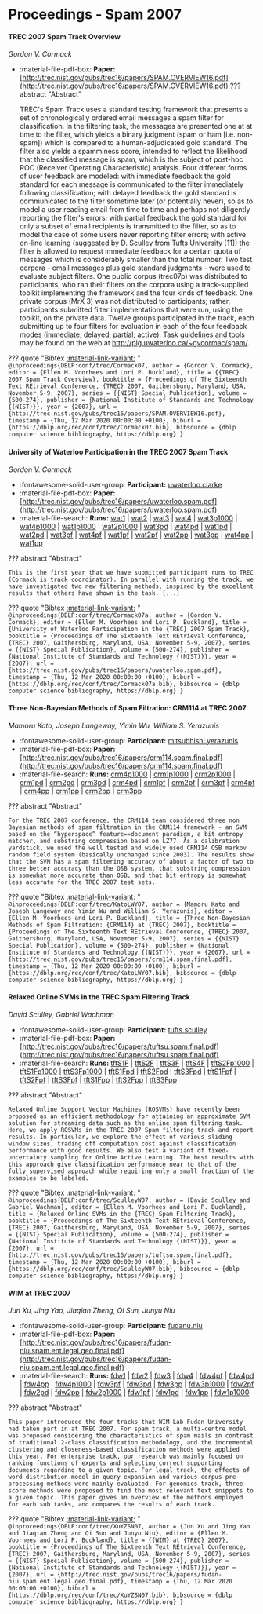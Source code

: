 # Proceedings - Spam 2007 

#### TREC 2007 Spam Track Overview

_Gordon V. Cormack_

- :material-file-pdf-box: **Paper:** [http://trec.nist.gov/pubs/trec16/papers/SPAM.OVERVIEW16.pdf](http://trec.nist.gov/pubs/trec16/papers/SPAM.OVERVIEW16.pdf)
??? abstract "Abstract"
	
	TREC's Spam Track uses a standard testing framework that presents a set of chronologically ordered email messages a spam filter for classification. In the filtering task, the messages are presented one at at time to the filter, which yields a binary judgment (spam or ham [i.e. non-spam]) which is compared to a human-adjudicated gold standard. The filter also yields a spamminess score, intended to reflect the likelihood that the classified message is spam, which is the subject of post-hoc ROC (Receiver Operating Characteristic) analysis. Four different forms of user feedback are modeled: with immediate feedback the gold standard for each message is communicated to the filter immediately following classification; with delayed feedback the gold standard is communicated to the filter sometime later (or potentially never), so as to model a user reading email from time to time and perhaps not diligently reporting the filter's errors; with partial feedback the gold standard for only a subset of email recipients is transmitted to the filter, so as to model the case of some users never reporting filter errors; with active on-line learning (suggested by D. Sculley from Tufts University [11]) the filter is allowed to request immediate feedback for a certain quota of messages which is considerably smaller than the total number. Two test corpora - email messages plus gold standard judgments - were used to evaluate subject filters. One public corpus (trec07p) was distributed to participants, who ran their filters on the corpora using a track-supplied toolkit implementing the framework and the four kinds of feedback. One private corpus (MrX 3) was not distributed to participants; rather, participants submitted filter implementations that were run, using the toolkit, on the private data. Twelve groups participated in the track, each submitting up to four filters for evaluation in each of the four feedback modes (immediate; delayed; partial; active). Task guidelines and tools may be found on the web at http://plg.uwaterloo.ca/~gvcormac/spam/.
	

??? quote "Bibtex [:material-link-variant:](https://dblp.org/rec/conf/trec/Cormack07.bib) "
	```
	@inproceedings{DBLP:conf/trec/Cormack07,
		author = {Gordon V. Cormack},
		editor = {Ellen M. Voorhees and Lori P. Buckland},
		title = {{TREC} 2007 Spam Track Overview},
		booktitle = {Proceedings of The Sixteenth Text REtrieval Conference, {TREC} 2007, Gaithersburg, Maryland, USA, November 5-9, 2007},
		series = {{NIST} Special Publication},
		volume = {500-274},
		publisher = {National Institute of Standards and Technology {(NIST)}},
		year = {2007},
		url = {http://trec.nist.gov/pubs/trec16/papers/SPAM.OVERVIEW16.pdf},
		timestamp = {Thu, 12 Mar 2020 00:00:00 +0100},
		biburl = {https://dblp.org/rec/conf/trec/Cormack07.bib},
		bibsource = {dblp computer science bibliography, https://dblp.org}
	}
	```

#### University of Waterloo Participation in the TREC 2007 Spam Track

_Gordon V. Cormack_

- :fontawesome-solid-user-group: **Participant:** [uwaterloo.clarke](./participants.md#uwaterloo.clarke)
- :material-file-pdf-box: **Paper:** [http://trec.nist.gov/pubs/trec16/papers/uwaterloo.spam.pdf](http://trec.nist.gov/pubs/trec16/papers/uwaterloo.spam.pdf)
- :material-file-search: **Runs:** [wat1](./runs.md#wat1) | [wat2](./runs.md#wat2) | [wat3](./runs.md#wat3) | [wat4](./runs.md#wat4) | [wat3p1000](./runs.md#wat3p1000) | [wat4p1000](./runs.md#wat4p1000) | [wat1p1000](./runs.md#wat1p1000) | [wat2p1000](./runs.md#wat2p1000) | [wat3pd](./runs.md#wat3pd) | [wat4pd](./runs.md#wat4pd) | [wat1pd](./runs.md#wat1pd) | [wat2pd](./runs.md#wat2pd) | [wat3pf](./runs.md#wat3pf) | [wat4pf](./runs.md#wat4pf) | [wat1pf](./runs.md#wat1pf) | [wat2pf](./runs.md#wat2pf) | [wat2pp](./runs.md#wat2pp) | [wat3pp](./runs.md#wat3pp) | [wat4pp](./runs.md#wat4pp) | [wat1pp](./runs.md#wat1pp)

??? abstract "Abstract"
	
	This is the first year that we have submitted participant runs to TREC (Cormack is track coordinator). In parallel with running the track, we have investigated two new filtering methods, inspired by the excellent results that others have shown in the task. [...]
	

??? quote "Bibtex [:material-link-variant:](https://dblp.org/rec/conf/trec/Cormack07a.bib) "
	```
	@inproceedings{DBLP:conf/trec/Cormack07a,
		author = {Gordon V. Cormack},
		editor = {Ellen M. Voorhees and Lori P. Buckland},
		title = {University of Waterloo Participation in the {TREC} 2007 Spam Track},
		booktitle = {Proceedings of The Sixteenth Text REtrieval Conference, {TREC} 2007, Gaithersburg, Maryland, USA, November 5-9, 2007},
		series = {{NIST} Special Publication},
		volume = {500-274},
		publisher = {National Institute of Standards and Technology {(NIST)}},
		year = {2007},
		url = {http://trec.nist.gov/pubs/trec16/papers/uwaterloo.spam.pdf},
		timestamp = {Thu, 12 Mar 2020 00:00:00 +0100},
		biburl = {https://dblp.org/rec/conf/trec/Cormack07a.bib},
		bibsource = {dblp computer science bibliography, https://dblp.org}
	}
	```

#### Three Non-Bayesian Methods of Spam Filtration: CRM114 at TREC  2007

_Mamoru Kato, Joseph Langeway, Yimin Wu, William S. Yerazunis_

- :fontawesome-solid-user-group: **Participant:** [mitsubhishi.yerazunis](./participants.md#mitsubhishi.yerazunis)
- :material-file-pdf-box: **Paper:** [http://trec.nist.gov/pubs/trec16/papers/crm114.spam.final.pdf](http://trec.nist.gov/pubs/trec16/papers/crm114.spam.final.pdf)
- :material-file-search: **Runs:** [crm4p1000](./runs.md#crm4p1000) | [crm1p1000](./runs.md#crm1p1000) | [crm2p1000](./runs.md#crm2p1000) | [crm1pd](./runs.md#crm1pd) | [crm2pd](./runs.md#crm2pd) | [crm3pd](./runs.md#crm3pd) | [crm4pd](./runs.md#crm4pd) | [crm1pf](./runs.md#crm1pf) | [crm2pf](./runs.md#crm2pf) | [crm3pf](./runs.md#crm3pf) | [crm4pf](./runs.md#crm4pf) | [crm4pp](./runs.md#crm4pp) | [crm1pp](./runs.md#crm1pp) | [crm2pp](./runs.md#crm2pp) | [crm3pp](./runs.md#crm3pp)

??? abstract "Abstract"
	
	For the TREC 2007 conference, the CRM114 team considered three non Bayesian methods of spam filtration in the CRM114 framework - an SVM based on the “hyperspace” feature==document paradigm, a bit entropy matcher, and substring compression based on LZ77. As a calibration yardstick, we used the well tested and widely used CRM114 OSB markov random field system (basically unchanged since 2003). The results show that the SVM has a spam filtering accuracy of about a factor of two to three better accuracy than the OSB system, that substring compression is somewhat more accurate than OSB, and that bit entropy is somewhat less accurate for the TREC 2007 test sets.
	

??? quote "Bibtex [:material-link-variant:](https://dblp.org/rec/conf/trec/KatoLWY07.bib) "
	```
	@inproceedings{DBLP:conf/trec/KatoLWY07,
		author = {Mamoru Kato and Joseph Langeway and Yimin Wu and William S. Yerazunis},
		editor = {Ellen M. Voorhees and Lori P. Buckland},
		title = {Three Non-Bayesian Methods of Spam Filtration: {CRM114} at {TREC} 2007},
		booktitle = {Proceedings of The Sixteenth Text REtrieval Conference, {TREC} 2007, Gaithersburg, Maryland, USA, November 5-9, 2007},
		series = {{NIST} Special Publication},
		volume = {500-274},
		publisher = {National Institute of Standards and Technology {(NIST)}},
		year = {2007},
		url = {http://trec.nist.gov/pubs/trec16/papers/crm114.spam.final.pdf},
		timestamp = {Thu, 12 Mar 2020 00:00:00 +0100},
		biburl = {https://dblp.org/rec/conf/trec/KatoLWY07.bib},
		bibsource = {dblp computer science bibliography, https://dblp.org}
	}
	```

#### Relaxed Online SVMs in the TREC Spam Filtering Track

_David Sculley, Gabriel Wachman_

- :fontawesome-solid-user-group: **Participant:** [tufts.sculley](./participants.md#tufts.sculley)
- :material-file-pdf-box: **Paper:** [http://trec.nist.gov/pubs/trec16/papers/tuftsu.spam.final.pdf](http://trec.nist.gov/pubs/trec16/papers/tuftsu.spam.final.pdf)
- :material-file-search: **Runs:** [tftS1F](./runs.md#tfts1f) | [tftS2F](./runs.md#tfts2f) | [tftS3F](./runs.md#tfts3f) | [tftS4F](./runs.md#tfts4f) | [tftS2Fp1000](./runs.md#tfts2fp1000) | [tftS1Fp1000](./runs.md#tfts1fp1000) | [tftS3Fp1000](./runs.md#tfts3fp1000) | [tftS1Fpd](./runs.md#tfts1fpd) | [tftS2Fpd](./runs.md#tfts2fpd) | [tftS3Fpd](./runs.md#tfts3fpd) | [tftS1Fpf](./runs.md#tfts1fpf) | [tftS2Fpf](./runs.md#tfts2fpf) | [tftS3Fpf](./runs.md#tfts3fpf) | [tftS1Fpp](./runs.md#tfts1fpp) | [tftS2Fpp](./runs.md#tfts2fpp) | [tftS3Fpp](./runs.md#tfts3fpp)

??? abstract "Abstract"
	
	Relaxed Online Support Vector Machines (ROSVMs) have recently been proposed as an efficient methodology for attaining an approximate SVM solution for streaming data such as the online spam filtering task. Here, we apply ROSVMs in the TREC 2007 Spam filtering track and report results. In particular, we explore the effect of various sliding-window sizes, trading off computation cost against classification performance with good results. We also test a variant of fixed-uncertainty sampling for Online Active Learning. The best results with this approach give classification performance near to that of the fully supervised approach while requiring only a small fraction of the examples to be labeled.
	

??? quote "Bibtex [:material-link-variant:](https://dblp.org/rec/conf/trec/SculleyW07.bib) "
	```
	@inproceedings{DBLP:conf/trec/SculleyW07,
		author = {David Sculley and Gabriel Wachman},
		editor = {Ellen M. Voorhees and Lori P. Buckland},
		title = {Relaxed Online SVMs in the {TREC} Spam Filtering Track},
		booktitle = {Proceedings of The Sixteenth Text REtrieval Conference, {TREC} 2007, Gaithersburg, Maryland, USA, November 5-9, 2007},
		series = {{NIST} Special Publication},
		volume = {500-274},
		publisher = {National Institute of Standards and Technology {(NIST)}},
		year = {2007},
		url = {http://trec.nist.gov/pubs/trec16/papers/tuftsu.spam.final.pdf},
		timestamp = {Thu, 12 Mar 2020 00:00:00 +0100},
		biburl = {https://dblp.org/rec/conf/trec/SculleyW07.bib},
		bibsource = {dblp computer science bibliography, https://dblp.org}
	}
	```

#### WIM at TREC 2007

_Jun Xu, Jing Yao, Jiaqian Zheng, Qi Sun, Junyu Niu_

- :fontawesome-solid-user-group: **Participant:** [fudanu.niu](./participants.md#fudanu.niu)
- :material-file-pdf-box: **Paper:** [http://trec.nist.gov/pubs/trec16/papers/fudan-niu.spam.ent.legal.geo.final.pdf](http://trec.nist.gov/pubs/trec16/papers/fudan-niu.spam.ent.legal.geo.final.pdf)
- :material-file-search: **Runs:** [fdw1](./runs.md#fdw1) | [fdw2](./runs.md#fdw2) | [fdw3](./runs.md#fdw3) | [fdw4](./runs.md#fdw4) | [fdw4pf](./runs.md#fdw4pf) | [fdw4pd](./runs.md#fdw4pd) | [fdw4pp](./runs.md#fdw4pp) | [fdw4p1000](./runs.md#fdw4p1000) | [fdw3pf](./runs.md#fdw3pf) | [fdw3pd](./runs.md#fdw3pd) | [fdw3pp](./runs.md#fdw3pp) | [fdw3p1000](./runs.md#fdw3p1000) | [fdw2pf](./runs.md#fdw2pf) | [fdw2pd](./runs.md#fdw2pd) | [fdw2pp](./runs.md#fdw2pp) | [fdw2p1000](./runs.md#fdw2p1000) | [fdw1pf](./runs.md#fdw1pf) | [fdw1pd](./runs.md#fdw1pd) | [fdw1pp](./runs.md#fdw1pp) | [fdw1p1000](./runs.md#fdw1p1000)

??? abstract "Abstract"
	
	This paper introduced the four tracks that WIM-Lab Fudan University had taken part in at TREC 2007. For spam track, a multi-centre model was proposed considering the characteristics of spam mails in contrast of traditional 2-class classification methodology, and the incremental clustering and closeness-based classification methods were applied this year. For enterprise track, our research was mainly focused on ranking functions of experts and selecting correct supporting documents regarding to a given topic. For legal track, the effects of word distribution model in query expansion and various corpus pre-processing methods were mainly evaluated. For genomics track, three score methods were proposed to find the most relevant text snippets to a given topic. This paper gives an overview of the methods employed for each sub tasks, and compares the results of each track.
	

??? quote "Bibtex [:material-link-variant:](https://dblp.org/rec/conf/trec/XuYZSN07.bib) "
	```
	@inproceedings{DBLP:conf/trec/XuYZSN07,
		author = {Jun Xu and Jing Yao and Jiaqian Zheng and Qi Sun and Junyu Niu},
		editor = {Ellen M. Voorhees and Lori P. Buckland},
		title = {{WIM} at {TREC} 2007},
		booktitle = {Proceedings of The Sixteenth Text REtrieval Conference, {TREC} 2007, Gaithersburg, Maryland, USA, November 5-9, 2007},
		series = {{NIST} Special Publication},
		volume = {500-274},
		publisher = {National Institute of Standards and Technology {(NIST)}},
		year = {2007},
		url = {http://trec.nist.gov/pubs/trec16/papers/fudan-niu.spam.ent.legal.geo.final.pdf},
		timestamp = {Thu, 12 Mar 2020 00:00:00 +0100},
		biburl = {https://dblp.org/rec/conf/trec/XuYZSN07.bib},
		bibsource = {dblp computer science bibliography, https://dblp.org}
	}
	```

